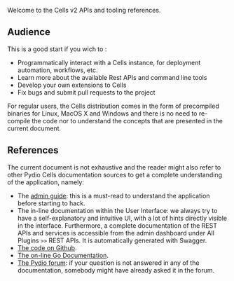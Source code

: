 
Welcome to the Cells v2 APIs and tooling references.

## Audience

This is a good start if you wich to :

- Programmatically interact with a Cells instance, for deployment automation, workflows, etc.
- Learn more about the available Rest APIs and command line tools
- Develop your own extensions to Cells
- Fix bugs and submit pull requests to the project

For regular users, the Cells distribution comes in the form of precompiled binaries for Linux, MacOS X and Windows and there is no need to re-compile the code nor to understand the concepts that are presented in the current document.

## References

The current document is not exhaustive and the reader might also refer to other Pydio Cells documentation sources to get a complete understanding of the application, namely:

- The [admin guide](https://docs.pydio.com/en/docs/administration-guides): this is a must-read to understand the application before starting to hack.
- The in-line documentation within the User Interface: we always try to have a self-explanatory and intuitive UI, with a lot of hints directly visible in the interface. Furthermore, a complete documentation of the REST APIs and services is accessible from the admin dashboard under All Plugins `>>` REST APIs. It is automatically generated with Swagger.
- [The code on Github](https://github.com/pydio/cells).
- [The on-line Go Documentation](https://godoc.org/github.com/pydio/cells).
- [The Pydio forum](https://forum.pydio.com): if your question is not answered in any of the documentation, somebody might have already asked it in the forum.
